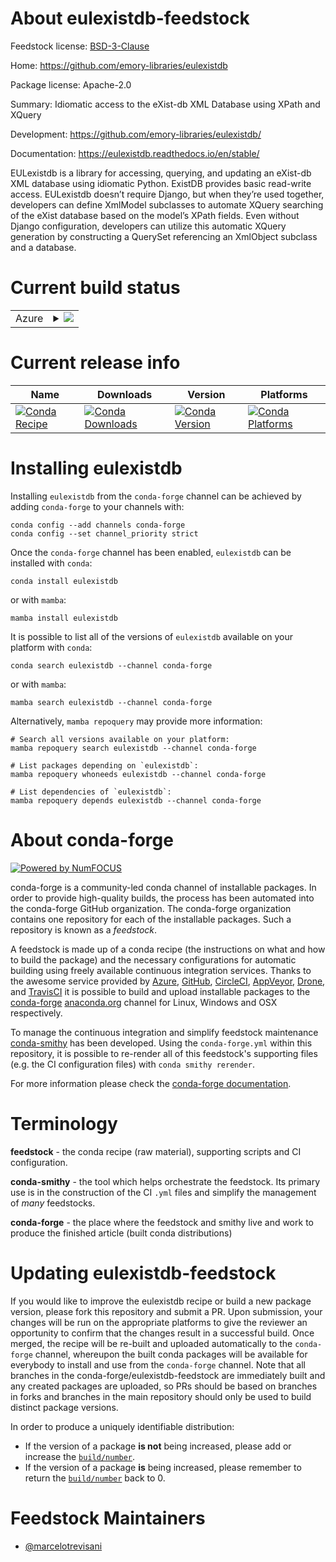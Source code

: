 About eulexistdb-feedstock
==========================

Feedstock license: [BSD-3-Clause](https://github.com/conda-forge/eulexistdb-feedstock/blob/main/LICENSE.txt)

Home: https://github.com/emory-libraries/eulexistdb

Package license: Apache-2.0

Summary: Idiomatic access to the eXist-db XML Database using XPath and XQuery

Development: https://github.com/emory-libraries/eulexistdb/

Documentation: https://eulexistdb.readthedocs.io/en/stable/

EULexistdb is a library for accessing, querying, and updating an eXist-db
XML database using idiomatic Python. ExistDB provides basic read-write
access. EULexistdb doesn’t require Django, but when they’re used together,
developers can define XmlModel subclasses to automate XQuery searching of
the eXist database based on the model’s XPath fields. Even without Django
configuration, developers can utilize this automatic XQuery generation by
constructing a QuerySet referencing an XmlObject subclass and a database.


Current build status
====================


<table>
    
  <tr>
    <td>Azure</td>
    <td>
      <details>
        <summary>
          <a href="https://dev.azure.com/conda-forge/feedstock-builds/_build/latest?definitionId=273&branchName=main">
            <img src="https://dev.azure.com/conda-forge/feedstock-builds/_apis/build/status/eulexistdb-feedstock?branchName=main">
          </a>
        </summary>
        <table>
          <thead><tr><th>Variant</th><th>Status</th></tr></thead>
          <tbody><tr>
              <td>linux_64_python3.10.____cpython</td>
              <td>
                <a href="https://dev.azure.com/conda-forge/feedstock-builds/_build/latest?definitionId=273&branchName=main">
                  <img src="https://dev.azure.com/conda-forge/feedstock-builds/_apis/build/status/eulexistdb-feedstock?branchName=main&jobName=linux&configuration=linux%20linux_64_python3.10.____cpython" alt="variant">
                </a>
              </td>
            </tr><tr>
              <td>linux_64_python3.11.____cpython</td>
              <td>
                <a href="https://dev.azure.com/conda-forge/feedstock-builds/_build/latest?definitionId=273&branchName=main">
                  <img src="https://dev.azure.com/conda-forge/feedstock-builds/_apis/build/status/eulexistdb-feedstock?branchName=main&jobName=linux&configuration=linux%20linux_64_python3.11.____cpython" alt="variant">
                </a>
              </td>
            </tr><tr>
              <td>linux_64_python3.12.____cpython</td>
              <td>
                <a href="https://dev.azure.com/conda-forge/feedstock-builds/_build/latest?definitionId=273&branchName=main">
                  <img src="https://dev.azure.com/conda-forge/feedstock-builds/_apis/build/status/eulexistdb-feedstock?branchName=main&jobName=linux&configuration=linux%20linux_64_python3.12.____cpython" alt="variant">
                </a>
              </td>
            </tr><tr>
              <td>linux_64_python3.13.____cp313</td>
              <td>
                <a href="https://dev.azure.com/conda-forge/feedstock-builds/_build/latest?definitionId=273&branchName=main">
                  <img src="https://dev.azure.com/conda-forge/feedstock-builds/_apis/build/status/eulexistdb-feedstock?branchName=main&jobName=linux&configuration=linux%20linux_64_python3.13.____cp313" alt="variant">
                </a>
              </td>
            </tr><tr>
              <td>linux_64_python3.9.____cpython</td>
              <td>
                <a href="https://dev.azure.com/conda-forge/feedstock-builds/_build/latest?definitionId=273&branchName=main">
                  <img src="https://dev.azure.com/conda-forge/feedstock-builds/_apis/build/status/eulexistdb-feedstock?branchName=main&jobName=linux&configuration=linux%20linux_64_python3.9.____cpython" alt="variant">
                </a>
              </td>
            </tr><tr>
              <td>osx_64_python3.10.____cpython</td>
              <td>
                <a href="https://dev.azure.com/conda-forge/feedstock-builds/_build/latest?definitionId=273&branchName=main">
                  <img src="https://dev.azure.com/conda-forge/feedstock-builds/_apis/build/status/eulexistdb-feedstock?branchName=main&jobName=osx&configuration=osx%20osx_64_python3.10.____cpython" alt="variant">
                </a>
              </td>
            </tr><tr>
              <td>osx_64_python3.11.____cpython</td>
              <td>
                <a href="https://dev.azure.com/conda-forge/feedstock-builds/_build/latest?definitionId=273&branchName=main">
                  <img src="https://dev.azure.com/conda-forge/feedstock-builds/_apis/build/status/eulexistdb-feedstock?branchName=main&jobName=osx&configuration=osx%20osx_64_python3.11.____cpython" alt="variant">
                </a>
              </td>
            </tr><tr>
              <td>osx_64_python3.12.____cpython</td>
              <td>
                <a href="https://dev.azure.com/conda-forge/feedstock-builds/_build/latest?definitionId=273&branchName=main">
                  <img src="https://dev.azure.com/conda-forge/feedstock-builds/_apis/build/status/eulexistdb-feedstock?branchName=main&jobName=osx&configuration=osx%20osx_64_python3.12.____cpython" alt="variant">
                </a>
              </td>
            </tr><tr>
              <td>osx_64_python3.13.____cp313</td>
              <td>
                <a href="https://dev.azure.com/conda-forge/feedstock-builds/_build/latest?definitionId=273&branchName=main">
                  <img src="https://dev.azure.com/conda-forge/feedstock-builds/_apis/build/status/eulexistdb-feedstock?branchName=main&jobName=osx&configuration=osx%20osx_64_python3.13.____cp313" alt="variant">
                </a>
              </td>
            </tr><tr>
              <td>osx_64_python3.9.____cpython</td>
              <td>
                <a href="https://dev.azure.com/conda-forge/feedstock-builds/_build/latest?definitionId=273&branchName=main">
                  <img src="https://dev.azure.com/conda-forge/feedstock-builds/_apis/build/status/eulexistdb-feedstock?branchName=main&jobName=osx&configuration=osx%20osx_64_python3.9.____cpython" alt="variant">
                </a>
              </td>
            </tr><tr>
              <td>win_64_python3.10.____cpython</td>
              <td>
                <a href="https://dev.azure.com/conda-forge/feedstock-builds/_build/latest?definitionId=273&branchName=main">
                  <img src="https://dev.azure.com/conda-forge/feedstock-builds/_apis/build/status/eulexistdb-feedstock?branchName=main&jobName=win&configuration=win%20win_64_python3.10.____cpython" alt="variant">
                </a>
              </td>
            </tr><tr>
              <td>win_64_python3.11.____cpython</td>
              <td>
                <a href="https://dev.azure.com/conda-forge/feedstock-builds/_build/latest?definitionId=273&branchName=main">
                  <img src="https://dev.azure.com/conda-forge/feedstock-builds/_apis/build/status/eulexistdb-feedstock?branchName=main&jobName=win&configuration=win%20win_64_python3.11.____cpython" alt="variant">
                </a>
              </td>
            </tr><tr>
              <td>win_64_python3.12.____cpython</td>
              <td>
                <a href="https://dev.azure.com/conda-forge/feedstock-builds/_build/latest?definitionId=273&branchName=main">
                  <img src="https://dev.azure.com/conda-forge/feedstock-builds/_apis/build/status/eulexistdb-feedstock?branchName=main&jobName=win&configuration=win%20win_64_python3.12.____cpython" alt="variant">
                </a>
              </td>
            </tr><tr>
              <td>win_64_python3.13.____cp313</td>
              <td>
                <a href="https://dev.azure.com/conda-forge/feedstock-builds/_build/latest?definitionId=273&branchName=main">
                  <img src="https://dev.azure.com/conda-forge/feedstock-builds/_apis/build/status/eulexistdb-feedstock?branchName=main&jobName=win&configuration=win%20win_64_python3.13.____cp313" alt="variant">
                </a>
              </td>
            </tr><tr>
              <td>win_64_python3.9.____cpython</td>
              <td>
                <a href="https://dev.azure.com/conda-forge/feedstock-builds/_build/latest?definitionId=273&branchName=main">
                  <img src="https://dev.azure.com/conda-forge/feedstock-builds/_apis/build/status/eulexistdb-feedstock?branchName=main&jobName=win&configuration=win%20win_64_python3.9.____cpython" alt="variant">
                </a>
              </td>
            </tr>
          </tbody>
        </table>
      </details>
    </td>
  </tr>
</table>

Current release info
====================

| Name | Downloads | Version | Platforms |
| --- | --- | --- | --- |
| [![Conda Recipe](https://img.shields.io/badge/recipe-eulexistdb-green.svg)](https://anaconda.org/conda-forge/eulexistdb) | [![Conda Downloads](https://img.shields.io/conda/dn/conda-forge/eulexistdb.svg)](https://anaconda.org/conda-forge/eulexistdb) | [![Conda Version](https://img.shields.io/conda/vn/conda-forge/eulexistdb.svg)](https://anaconda.org/conda-forge/eulexistdb) | [![Conda Platforms](https://img.shields.io/conda/pn/conda-forge/eulexistdb.svg)](https://anaconda.org/conda-forge/eulexistdb) |

Installing eulexistdb
=====================

Installing `eulexistdb` from the `conda-forge` channel can be achieved by adding `conda-forge` to your channels with:

```
conda config --add channels conda-forge
conda config --set channel_priority strict
```

Once the `conda-forge` channel has been enabled, `eulexistdb` can be installed with `conda`:

```
conda install eulexistdb
```

or with `mamba`:

```
mamba install eulexistdb
```

It is possible to list all of the versions of `eulexistdb` available on your platform with `conda`:

```
conda search eulexistdb --channel conda-forge
```

or with `mamba`:

```
mamba search eulexistdb --channel conda-forge
```

Alternatively, `mamba repoquery` may provide more information:

```
# Search all versions available on your platform:
mamba repoquery search eulexistdb --channel conda-forge

# List packages depending on `eulexistdb`:
mamba repoquery whoneeds eulexistdb --channel conda-forge

# List dependencies of `eulexistdb`:
mamba repoquery depends eulexistdb --channel conda-forge
```


About conda-forge
=================

[![Powered by
NumFOCUS](https://img.shields.io/badge/powered%20by-NumFOCUS-orange.svg?style=flat&colorA=E1523D&colorB=007D8A)](https://numfocus.org)

conda-forge is a community-led conda channel of installable packages.
In order to provide high-quality builds, the process has been automated into the
conda-forge GitHub organization. The conda-forge organization contains one repository
for each of the installable packages. Such a repository is known as a *feedstock*.

A feedstock is made up of a conda recipe (the instructions on what and how to build
the package) and the necessary configurations for automatic building using freely
available continuous integration services. Thanks to the awesome service provided by
[Azure](https://azure.microsoft.com/en-us/services/devops/), [GitHub](https://github.com/),
[CircleCI](https://circleci.com/), [AppVeyor](https://www.appveyor.com/),
[Drone](https://cloud.drone.io/welcome), and [TravisCI](https://travis-ci.com/)
it is possible to build and upload installable packages to the
[conda-forge](https://anaconda.org/conda-forge) [anaconda.org](https://anaconda.org/)
channel for Linux, Windows and OSX respectively.

To manage the continuous integration and simplify feedstock maintenance
[conda-smithy](https://github.com/conda-forge/conda-smithy) has been developed.
Using the ``conda-forge.yml`` within this repository, it is possible to re-render all of
this feedstock's supporting files (e.g. the CI configuration files) with ``conda smithy rerender``.

For more information please check the [conda-forge documentation](https://conda-forge.org/docs/).

Terminology
===========

**feedstock** - the conda recipe (raw material), supporting scripts and CI configuration.

**conda-smithy** - the tool which helps orchestrate the feedstock.
                   Its primary use is in the construction of the CI ``.yml`` files
                   and simplify the management of *many* feedstocks.

**conda-forge** - the place where the feedstock and smithy live and work to
                  produce the finished article (built conda distributions)


Updating eulexistdb-feedstock
=============================

If you would like to improve the eulexistdb recipe or build a new
package version, please fork this repository and submit a PR. Upon submission,
your changes will be run on the appropriate platforms to give the reviewer an
opportunity to confirm that the changes result in a successful build. Once
merged, the recipe will be re-built and uploaded automatically to the
`conda-forge` channel, whereupon the built conda packages will be available for
everybody to install and use from the `conda-forge` channel.
Note that all branches in the conda-forge/eulexistdb-feedstock are
immediately built and any created packages are uploaded, so PRs should be based
on branches in forks and branches in the main repository should only be used to
build distinct package versions.

In order to produce a uniquely identifiable distribution:
 * If the version of a package **is not** being increased, please add or increase
   the [``build/number``](https://docs.conda.io/projects/conda-build/en/latest/resources/define-metadata.html#build-number-and-string).
 * If the version of a package **is** being increased, please remember to return
   the [``build/number``](https://docs.conda.io/projects/conda-build/en/latest/resources/define-metadata.html#build-number-and-string)
   back to 0.

Feedstock Maintainers
=====================

* [@marcelotrevisani](https://github.com/marcelotrevisani/)

